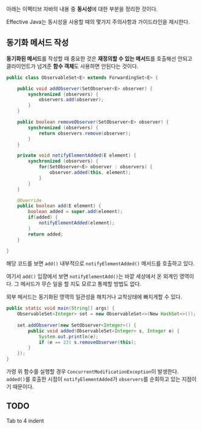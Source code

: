 아래는 이펙티브 자바의 내용 중 **동시성**에 대한 부분을 정리한 것이다.

Effective Java는 동시성을 사용할 때의 몇가지 주의사항과 가이드라인을 제시한다.

## 동기화 메서드 작성

**동기화된 메서드**를 작성할 때 중요한 것은 **재정의할 수 있는 메서드**를 호출해선 안되고 클라이언트가 넘겨준 **함수 객체**도 사용하면 안된다는 것이다.

```java
public class ObservableSet<E> extends ForwardingSet<E> {

    public void addObserver(SetObserver<E> observer) {
        synchronized (observers) {
            observers.add(observer);
        }
    }

    public boolean removeObserver(SetObserver<E> observer) {
        synchronized (observers) {
            return observers.remove(observer);
        }
    }

    private void notifyElementAdded(E element) {
        synchronized (observers) {
            for(SetObserver<E> observer : observers) {
                observer.added(this, element);
            }
        }
    }

    @Override
    public boolean add(E element) {
        boolean added = super.add(element);
        if(added) {
            notifyElementAdded(element);
        }
        return added;
    }
    
}
```

해당 코드를 보면 `add()` 내부적으로 `notifyElementAdded()` 메서드를 호출하고 있다.

여기서 `add()` 입장에서 보면 `notifyElementAdd()`는 바깥 세상에서 온 외계인 영역이다. 그 메서드가 무슨 일을 할 지도 모르고 통제할 방법도 없다.

외부 메서드는 동기화된 영역의 일관성을 해치거나 교착상태에 빠지게할 수 있다.

```java
public static void main(String[] args) {
	ObservableSet<Integer> set = new ObservableSet<>(New HashSet<>());
	
	set.addObserver(new SetObserver<Integer>() {
		public void added(ObservableSet<Integer> s, Integer e) {
			System.out.println(e);
			if (e == 23) s.removeObserver(this);
		}
	});
}
```

가령 위 함수를 실행할 경우 `ConcurrentModificationException`이 발생한다. `added()`를 호출한 시점이 `notifyElementAdded`가 `observers`를 순회하고 있는 지점이기 때문이다.

## TODO

Tab to 4 indent